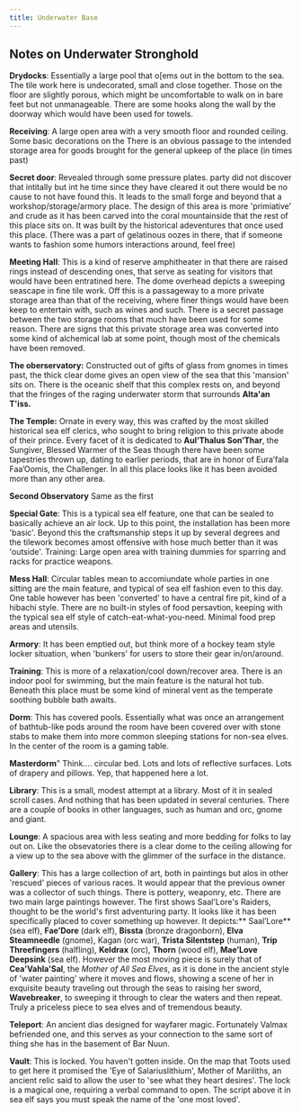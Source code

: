 ```yaml
---
title: Underwater Base
---
```


## Notes on Underwater Stronghold

**Drydocks**: Essentially a large pool that o[ems out in the bottom to the sea.  The tile work here is undecorated, small and close together. Those on the floor are slightly porous, which might be uncomfortable to walk on in bare feet but not unmanageable.  There are some hooks along the wall by the doorway which would have been used for towels.

**Receiving**: A large open area with a very smooth floor and rounded ceiling.  Some basic decorations on the  There is an obvious passage to the intended storage area for goods brought for the general upkeep of the place (in times past)

**Secret door**: Revealed through some pressure plates.  party did not discover that intitally but int he time since they have cleared it out there would be no cause to not have found this.  It leads to the small forge and beyond that a workshop/storage/armory place.  The design of this area is more 'primiative' and crude as it has been carved into the coral mountainside that the rest of this place sits on. It was built by the historical adeventures that once used this place. (There was a part of gelatinous oozes in there, that if someone wants to fashion some humors interactions around, feel free)

**Meeting Hall**: This is a kind of reserve amphitheater in that there are raised rings instead of descending ones, that serve as seating for visitors that would have been entratined here.  The dome overhead depicts a sweeping seascape in fine tile work.  Off this is a passageway to a more private storage area than that of the receiving, where finer things would have been keep to entertain with, such as wines and such.  There is a secret passage between the two storage rooms that much have been used for some reason.  There are signs that this private storage area was converted into some kind of alchemical lab at some point, though most of the chemicals have been removed.

**The oberservatory:** Constructed out of gifts of glass from gnomes in times past, the thick clear dome gives an open view of the sea that this 'mansion' sits on.  There is the oceanic shelf that this complex rests on, and beyond that the fringes of the raging underwater storm that surrounds **Alta'an T'iss.**

**The Temple:** Ornate in every way, this was crafted by the most skilled historical sea elf clerics, who sought to bring religion to this private abode of their prince.  Every facet of it is dedicated to **Aul’Thalus Son’Thar**, the Sungiver, Blessed Warmer of the Seas though there have been some tapestries thrown up, dating to earlier periods, that are in honor of Eura’fala Faa’Oomis, the Challenger.  In all this place looks like it has been avoided more than any other area.

**Second Observatory** Same as the first

**Special Gate**: This is a typical sea elf feature, one that can be sealed to basically achieve an air lock.  Up to this point, the installation has been more 'basic'.  Beyond this the craftsmanship steps it up by several degrees and the tilework becomes amost offensive with hose much better than it was 'outside'.
Training: Large open area with training dummies for sparring and racks for practice weapons.

**Mess Hall**: Circular tables mean to accomiundate whole parties in one sitting are the main feature, and typical of sea elf fashion even to this day.  One table however has been 'converted' to have a central fire pit, kind of a hibachi style.  There are no built-in styles of food persavtion, keeping with the typical sea elf style of catch-eat-what-you-need.  Minimal food prep areas and utensils.

**Armory**: It has been emptied out, but think more of a hockey team style locker situation, when 'bunkers' for users to store their gear in/on/around.

**Training**: This is more of a relaxation/cool down/recover area.  There is an indoor pool for swimming, but the main feature is the natural hot tub.  Beneath this place must be some kind of mineral vent as the temperate soothing bubble bath awaits.

**Dorm**: This has covered pools.  Essentially what was once an arrangement of bathtub-like pods around the room have been covered over with stone stabs to make them into more common sleeping stations for non-sea elves.  In the center of the room is a gaming table.

**Masterdorm**" Think.... circular bed.  Lots and lots of reflective surfaces.  Lots of drapery and pillows.  Yep, that happened here a lot.

**Library**: This is a small, modest attempt at a library.  Most of it in sealed scroll cases.  And nothing that has been updated in several centuries.  There are a couple of books in other languages, such as human and orc, gnome and giant.

**Lounge**: A spacious area with less seating and more bedding for folks to lay out on.  Like the obsevatories there is a clear dome to the ceiling allowing for a view up to the sea above with the glimmer of the surface in the distance.

**Gallery**: This has a large collection of art, both in paintings but alos in other 'rescued' pieces of various races.  It would appear that the previous owner was a collector of such things.  There is pottery, weaponry, etc.  There are two main large paintings however.  The first shows Saal'Lore's Raiders, thought to be the world's first adventuring party.  It looks like it has been specifically placed to cover something up however.  It depicts:** Saal’Lore** (sea elf), **Fae’Dore** (dark elf), **Bissta** (bronze dragonborn), **Elva Steamneedle** (gnome), Kagan (orc war), **Trista Silentstep** (human), **Trip Threefingers** (halfling), **Keldrax** (orc), **Thorn** (wood elf), **Mae’Love Deepsink** (sea elf).  However the most moving piece is surely that of **Cea'Vahla'Sal**, the *Mother of All Sea Elves*, as it is done in the ancient style of 'water painting' where it moves and flows, showing a scene of her in exquisite beauty traveling out through the seas to raising her sword, **Wavebreaker**, to sweeping it through to clear the waters and then repeat.  Truly a priceless piece to sea elves and of tremendous beauty.

**Teleport**: An ancient dias designed for wayfarer magic.  Fortunately Valmax befriended one, and this serves as your connection to the same sort of thing she has in the basement of Bar Nuun.

**Vault**: This is locked.  You haven't gotten inside.  On the map that Toots used to get here it promised the 'Eye of Salariuslithium', Mother of Mariliths, an ancient relic said to allow the user to 'see what they heart desires'.  The lock is a magical one, requiring a verbal command to open.  The script above it in sea elf says you must speak the name of the  'one most loved'.